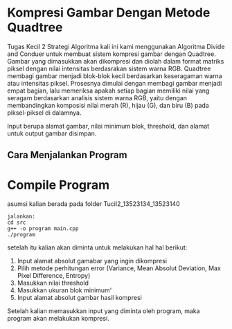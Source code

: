 # **Kompresi Gambar Dengan Metode Quadtree**

Tugas Kecil 2 Strategi Algoritma kali ini kami menggunakan Algoritma Divide and Conduer untuk membuat sistem kompresi gambar dengan Quadtree. Gambar yang dimasukkan akan dikompresi dan diolah dalam format matriks piksel dengan nilai intensitas berdasrakan sistem warna RGB. Quadtree membagi gambar menjadi blok-blok kecil berdasarkan keseragaman warna atau intensitas piksel. Prosesnya dimulai dengan membagi gambar menjadi empat bagian, lalu memeriksa apakah setiap bagian memiliki nilai yang seragam berdasarkan analisis sistem warna RGB, yaitu dengan membandingkan komposisi nilai merah (R), hijau (G), dan biru (B) pada piksel-piksel di dalamnya.

Input berupa alamat gambar, nilai minimum blok, threshold, dan alamat untuk output gambar disimpan.

## Cara Menjalankan Program 

# Compile Program
asumsi kalian berada pada folder Tucil2_13523134_13523140
```shell
jalankan:
cd src
g++ -o program main.cpp
./program
```
setelah itu kalian akan diminta untuk melakukan hal hal berikut:
1. Input alamat absolut gamabar yang ingin dikompresi
2. Pilih metode perhitungan error (Variance, Mean Absolut Deviation, Max Pixel Difference, Entropy)
3. Masukkan nilai threshold
4. Masukkan ukuran blok minimum'
5. Input alamat absolut gambar hasil kompresi

Setelah kalian memasukkan input yang diminta oleh program, maka program akan melakukan kompresi.

